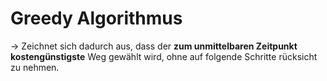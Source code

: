 # Greedy Algorithmus

-> Zeichnet sich dadurch aus, dass der **zum unmittelbaren Zeitpunkt kostengünstigste** Weg gewählt wird, ohne auf folgende Schritte rücksicht zu nehmen.